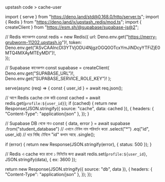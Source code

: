 upstash code > cache-user 

import { serve } from "https://deno.land/std@0.168.0/http/server.ts";
import { Redis } from "https://deno.land/x/upstash_redis/mod.ts";
import { createClient } from "https://esm.sh/@supabase/supabase-js@2";

// Redis কানেকশন
const redis = new Redis({
  url: Deno.env.get("https://merry-grubworm-11202.upstash.io")!,
  token: Deno.env.get("ASvCAAIncDI3YTVjODU4NjgzOGQ0OTcxYmJiNDcyYTFiZjE0MTQ4MXAyMTEyMDI")!,  
});

// Supabase কানেকশন
const supabase = createClient(
  Deno.env.get("SUPABASE_URL")!,
  Deno.env.get("SUPABASE_SERVICE_ROLE_KEY")!
);

serve(async (req) => {
  const { user_id } = await req.json();

  // আগে Redis cache চেক করি
  const cached = await redis.get(`profile:${user_id}`);
  if (cached) {
    return new Response(JSON.stringify({ source: "cache", data: cached }), {
      headers: { "Content-Type": "application/json" },
    });
  }

  // Supabase DB থেকে নাও
const { data, error } = await supabase
  .from("student_database")   // এখানে টেবিল নাম পরিবর্তন করো
  .select("*")
  .eq("id", user_id)          // ধরে নিচ্ছি টেবিলে "id" কলাম আছে
  .single();

  if (error) {
    return new Response(JSON.stringify(error), { status: 500 });
  }

  // Redis এ cache করে রাখো ১ মিনিটের জন্য
  await redis.set(`profile:${user_id}`, JSON.stringify(data), { ex: 3600 });

  return new Response(JSON.stringify({ source: "db", data }), {
    headers: { "Content-Type": "application/json" },
  });
});

